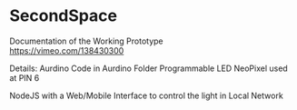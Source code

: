 # SecondSpace

Documentation of the Working Prototype    
https://vimeo.com/138430300


Details:
Aurdino Code in Aurdino Folder 
Programmable LED NeoPixel used at PIN 6

NodeJS with a Web/Mobile Interface  to control the light in Local Network

